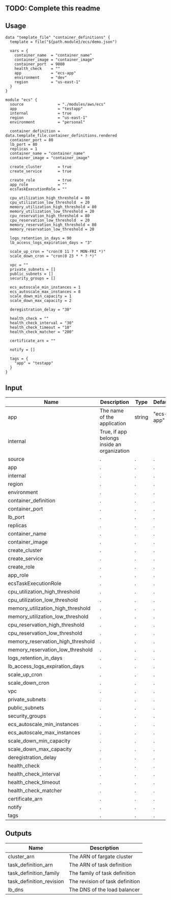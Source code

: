 ## TODO: Complete this readme 

## Usage

```hcl
data "template_file" "container_definitions" {
  template = file("${path.module}/ecs/demo.json")

  vars = {
    container_name  = "container_name"
    container_image = "container_image"
    container_port  = 9080
    health_check    = ""
    app             = "ecs-app"
    environment     = "dev"
    region          = "us-east-1"
  }
}

module "ecs" {
  source               = "./modules/aws/ecs"
  app                  = "testapp"
  internal             = true
  region               = "us-east-1"
  environment          = "personal"

  container_definition = data.template_file.container_definitions.rendered
  container_port = 80
  lb_port = 80
  replicas = 1
  container_name = "container_name"
  container_image = "container_image"

  create_cluster       = true
  create_service       = true

  create_role          = true
  app_role             = ""
  ecsTaskExecutionRole = ""

  cpu_utilization_high_threshold = 80
  cpu_utilization_low_threshold  = 20
  memory_utilization_high_threshold = 80
  memory_utilization_low_threshold = 20
  cpu_reservation_high_threshold = 80
  cpu_reservation_low_threshold  = 20
  memory_reservation_high_threshold = 80
  memory_reservation_low_threshold = 20
  
  logs_retention_in_days = 90
  lb_access_logs_expiration_days = "3"

  scale_up_cron = "cron(0 11 ? * MON-FRI *)"
  scale_down_cron = "cron(0 23 * * ? *)"

  vpc = ""
  private_subnets = []
  public_subnets = []
  security_groups = []
  
  ecs_autoscale_min_instances = 1
  ecs_autoscale_max_instances = 8
  scale_down_min_capacity = 1
  scale_down_max_capacity = 2

  deregistration_delay = "30"
    
  health_check = ""
  health_check_interval = "30"
  health_check_timeout = "10"
  health_check_matcher = "200"

  certificate_arn = ""

  notify = []

  tags = {
    "app" = "testapp"
  }
}
```

## Input

| Name | Description | Type | Default | Required |
|------|-------------|------|---------|:--------:|
| app | The name of the application | string | "ecs-app" | yes |
| internal | True, if app belongs inside an organization | 
| source | . | . | . | . |                         
| app | . | . | . | . |                              
| internal | . | . | . | . |                         
| region | . | . | . | . |                           
| environment | . | . | . | . |                      
| container_definition | . | . | . | . |             
| container_port | . | . | . | . |                   
| lb_port | . | . | . | . |                          
| replicas | . | . | . | . |                         
| container_name | . | . | . | . |                   
| container_image | . | . | . | . |                  
| create_cluster | . | . | . | . |                   
| create_service | . | . | . | . |                   
| create_role | . | . | . | . |                      
| app_role | . | . | . | . |                         
| ecsTaskExecutionRole | . | . | . | . |             
| cpu_utilization_high_threshold | . | . | . | . |   
| cpu_utilization_low_threshold | . | . | . | . |    
| memory_utilization_high_threshold | . | . | . | . |
| memory_utilization_low_threshold | . | . | . | . | 
| cpu_reservation_high_threshold | . | . | . | . |   
| cpu_reservation_low_threshold | . | . | . | . |    
| memory_reservation_high_threshold | . | . | . | . |
| memory_reservation_low_threshold | . | . | . | . | 
| logs_retention_in_days | . | . | . | . |           
| lb_access_logs_expiration_days | . | . | . | . |   
| scale_up_cron | . | . | . | . |                    
| scale_down_cron | . | . | . | . |                  
| vpc | . | . | . | . |                              
| private_subnets | . | . | . | . |                  
| public_subnets | . | . | . | . |                   
| security_groups | . | . | . | . |                  
| ecs_autoscale_min_instances | . | . | . | . |      
| ecs_autoscale_max_instances | . | . | . | . |      
| scale_down_min_capacity | . | . | . | . |          
| scale_down_max_capacity | . | . | . | . |          
| deregistration_delay | . | . | . | . |             
| health_check | . | . | . | . |                     
| health_check_interval | . | . | . | . |            
| health_check_timeout | . | . | . | . |             
| health_check_matcher | . | . | . | . |             
| certificate_arn | . | . | . | . |                  
| notify | . | . | . | . |                           
| tags | . | . | . | . |

## Outputs

| Name | Description |
|------|-------------|
| cluster_arn | The ARN of fargate cluster |
| task_definition_arn | The ARN of task definition |
| task_definition_family | The family of task definition |
| task_definition_revision | The revision of task definition |
| lb_dns | The DNS of the load balancer |

